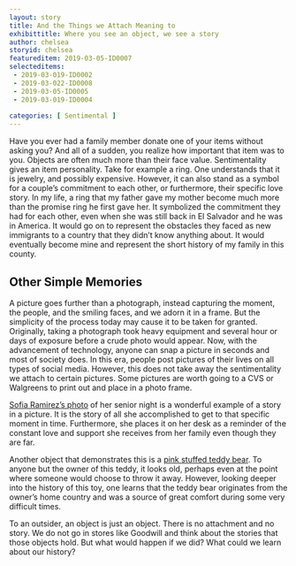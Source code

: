 ```yaml
---
layout: story
title: And the Things we Attach Meaning to
exhibittitle: Where you see an object, we see a story
author: chelsea
storyid: chelsea
featureditem: 2019-03-05-ID0007
selecteditems:
 - 2019-03-019-ID0002
 - 2019-03-022-ID0008
 - 2019-03-05-ID0005
 - 2019-03-019-ID0004
 
categories: [ Sentimental ]
---
```


Have you ever had a family member donate one of your items without asking you? And all of a sudden, you realize how important that item was to you. Objects are often much more than their face value. Sentimentality gives an item personality.
Take for example a ring. One understands that it is jewelry, and possibly expensive. However, it can also stand as a symbol for a couple’s commitment to each other, or furthermore, their specific love story. In my life, a ring that my father gave my mother become much more than the promise ring he first gave her. It symbolized the commitment they had for each other, even when she was still back in El Salvador and he was in America. It would go on to represent the obstacles they faced as new immigrants to a country that they didn’t know anything about. It would eventually become mine and represent the short history of my family in this county.

## Other Simple Memories

A picture goes further than a photograph, instead capturing the moment, the people, and the smiling faces, and we adorn it in a frame. But the simplicity of the process today may cause it to be taken for granted. Originally, taking a photograph took heavy equipment and several hour or days of exposure before a crude photo would appear. Now, with the advancement of technology, anyone can snap a picture in seconds and most of society does. In this era, people post pictures of their lives on all types of social media. However, this does not take away the sentimentality we attach to certain pictures. Some pictures are worth going to a CVS or Walgreens to print out and place in a photo frame. 

[Sofia Ramirez’s photo](https://iubhistoryharvest.github.io/items/2019-03-22-ID0008.html) of her senior night is a wonderful example of a story in a picture. It is the story of all she accomplished to get to that specific moment in time. Furthermore, she places it on her desk as a reminder of the constant love and support she receives from her family even though they are far. 

Another object that demonstrates this is a [pink stuffed teddy bear](https://iubhistoryharvest.github.io/items/2019-03-019-ID0002.html). To anyone but the owner of this teddy, it looks old, perhaps even at the point where someone would choose to throw it away. However, looking deeper into the history of this toy, one learns that the teddy bear originates from the owner’s home country and was a source of great comfort during some very difficult times. 

To an outsider, an object is just an object. There is no attachment and no story. We do not go in stores like Goodwill and think about the stories that those objects hold. But what would happen if we did? What could we learn about our history?

